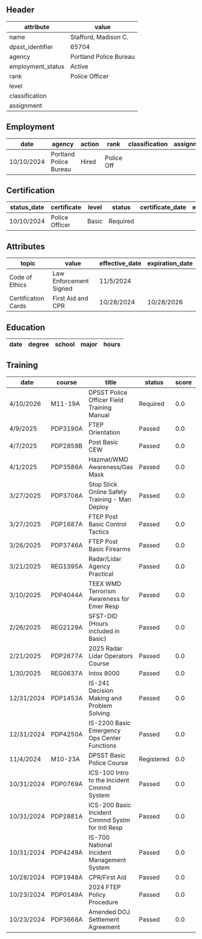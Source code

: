 ## Header
| attribute | value |
| --------- | ----- |
| name | Stafford, Madison C. |
| dpsst_identifier | 65704 |
| agency | Portland Police Bureau |
| employment_status | Active |
| rank | Police Officer |
| level |  |
| classification |  |
| assignment |  |
## Employment
| date | agency | action | rank | classification | assignment |
| ---- | ------ | ------ | ---- | -------------- | ---------- |
| 10/10/2024 | Portland Police Bureau | Hired | Police Off |  |  |
## Certification
| status_date | certificate | level | status | certificate_date | expiration_date | probation_date |
| ----------- | ----------- | ----- | ------ | ---------------- | --------------- | -------------- |
| 10/10/2024 | Police Officer | Basic | Required |  |  | 4/10/2026 |
## Attributes
| topic | value | effective_date | expiration_date |
| ----- | ----- | -------------- | --------------- |
| Code of Ethics | Law Enforcement Signed | 11/5/2024 |  |
| Certification Cards | First Aid and CPR | 10/28/2024 | 10/28/2026 |
## Education
| date | degree | school | major | hours |
| ---- | ------ | ------ | ----- | ----- |
## Training
| date | course | title | status | score | hours |
| ---- | ------ | ----- | ------ | ----- | ----- |
| 4/10/2026 | M11-19A | DPSST Police Officer Field Training Manual | Required | 0.0 | 50.00 |
| 4/9/2025 | PDP3190A | FTEP Orientation | Passed | 0.0 | 5.00 |
| 4/7/2025 | PDP2858B | Post Basic CEW | Passed | 0.0 | 9.00 |
| 4/1/2025 | PDP3586A | Hazmat/WMD Awareness/Gas Mask | Passed | 0.0 | 3.00 |
| 3/27/2025 | PDP3708A | Stop Stick Online Safety Training - Man Deploy | Passed | 0.0 | 1.00 |
| 3/27/2025 | PDP1687A | FTEP Post Basic Control Tactics | Passed | 0.0 | 4.00 |
| 3/26/2025 | PDP3746A | FTEP Post Basic Firearms | Passed | 0.0 | 23.00 |
| 3/21/2025 | REG1395A | Radar/Lidar Agency Practical | Passed | 0.0 | 16.00 |
| 3/10/2025 | PDP4044A | TEEX WMD Terrorism Awareness for Emer Resp | Passed | 0.0 | 8.00 |
| 2/26/2025 | REG2129A | SFST-DID (Hours included in Basic) | Passed | 0.0 | 0.00 |
| 2/21/2025 | PDP2677A | 2025 Radar Lidar Operators Course | Passed | 0.0 | 14.00 |
| 1/30/2025 | REG0637A | Intox 8000 | Passed | 0.0 | 0.00 |
| 12/31/2024 | PDP1453A | IS-241 Decision Making and Problem Solving | Passed | 0.0 | 2.00 |
| 12/31/2024 | PDP4250A | IS-2200 Basic Emergency Ops Center Functions | Passed | 0.0 | 4.00 |
| 11/4/2024 | M10-23A | DPSST Basic Police Course | Registered | 0.0 | 0.00 |
| 10/31/2024 | PDP0769A | ICS-100 Intro to the Incident Cmmnd System | Passed | 0.0 | 2.00 |
| 10/31/2024 | PDP2881A | ICS-200 Basic Incident Cmmnd Systm for Intl Resp | Passed | 0.0 | 4.00 |
| 10/31/2024 | PDP4249A | IS-700 National Incident Management System | Passed | 0.0 | 4.00 |
| 10/28/2024 | PDP1948A | CPR/First Aid | Passed | 0.0 | 3.00 |
| 10/23/2024 | PDP0149A | 2024 FTEP Policy  Procedure | Passed | 0.0 | 5.00 |
| 10/23/2024 | PDP3668A | Amended DOJ Settlement Agreement | Passed | 0.0 | 1.00 |
